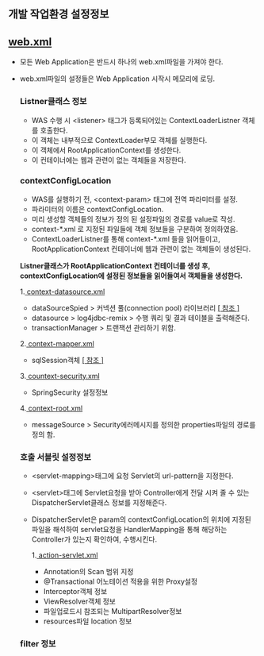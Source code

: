 ## 개발 작업환경 설정정보

## [ web.xml ]( https://github.com/Taesan94/OurNeighborhoodEvent/blob/master/src/main/webapp/WEB-INF/web.xml )
- 모든 Web Application은 반드시 하나의 web.xml파일을 가져야 한다.
- web.xml파일의 설정들은 Web Application 시작시 메모리에 로딩.

  ### Listner클래스 정보
  - WAS 수행 시 &lt;listener&gt; 태그가 등록되어있는 ContextLoaderListner 객체를 호출한다.
  - 이 객체는 내부적으로 ContextLoader부모 객체를 실행한다.
  - 이 객체에서 RootApplicationContext를 생성한다.
  - 이 컨테이너에는 웹과 관련이 없는 객체들을 저장한다.
  
  ### contextConfigLocation
  - WAS를 실행하기 전, &lt;context-param&gt; 태그에 전역 파라미터를 설정.
  - 파라미터의 이름은 contextConfigLocation.
  - 미리 생성할 객체들의 정보가 정의 된 설정파일의 경로를 value로 작성.
  - context-\*.xml 로 지정된 파일들에 객체 정보들을 구분하여 정의하였음.
  - ContextLoaderListner를 통해 context-\*.xml 들을 읽어들이고, RootApplicationContext 컨테이너에 웹과 관련이 없는 객체들이 생성된다.
  
  **Listner클래스가 RootApplicationContext 컨테이너를 생성 후, contextConfigLocation에 설정된 정보들을 읽어들여서 객체들을 생성한다.**

     1.[ context-datasource.xml ]( https://github.com/Taesan94/OurNeighborhoodEvent/blob/master/src/main/resources/config/spring/Sample_context-datasource_for_Git.xml )

     - dataSourceSpied > 커넥션 풀(connection pool) 라이브러리 [ [ 참조 ] ](https://d2.naver.com/helloworld/5102792)
     - datasource > log4jdbc-remix > 수행 쿼리 및 결과 테이블을 출력해준다.
     - transactionManager > 트랜잭션 관리하기 위함.

     2.[ context-mapper.xml ]( https://github.com/Taesan94/OurNeighborhoodEvent/blob/master/src/main/resources/config/spring/context-mapper.xml )

     - sqlSession객체 [ [ 참조 ] ]( http://mybatis.org/spring/ko/sqlsession.html )
      
     3.[ countext-security.xml ]( https://github.com/Taesan94/OurNeighborhoodEvent/blob/master/src/main/resources/config/spring/context-security.xml )

     - SpringSecurity 설정정보
      
     4.[ context-root.xml ]( https://github.com/Taesan94/OurNeighborhoodEvent/blob/master/src/main/resources/config/spring/context-root.xml )

     - messageSource > Security에러메시지를 정의한 properties파일의 경로를 정의 함.

  ### 호출 서블릿 설정정보
  - &lt;servlet-mapping&gt;태그에 요청 Servlet의 url-pattern을 지정한다.
  - &lt;servlet&gt;태그에 Servlet요청을 받아 Controller에게 전달 시켜 줄 수 있는 DispatcherServlet클래스 정보를 지정해준다.
  - DispatcherServlet은 param의 contextConfigLocation의 위치에 지정된 파일을 해석하여 servlet요청을 HandlerMapping을 통해 해당하는 Controller가 있는지 확인하여, 수행시킨다.
  
     1.[ action-servlet.xml ]( https://github.com/Taesan94/OurNeighborhoodEvent/blob/master/src/main/webapp/WEB-INF/config/action-servlet.xml )
      
     - Annotation의 Scan 범위 지정
     - @Transactional 어노테이션 적용을 위한 Proxy설정
     - Interceptor객체 정보
     - ViewResolver객체 정보
     - 파일업로드시 참조되는 MultipartResolver정보
     - resources파일 location 정보
     
  ### filter 정보
  

